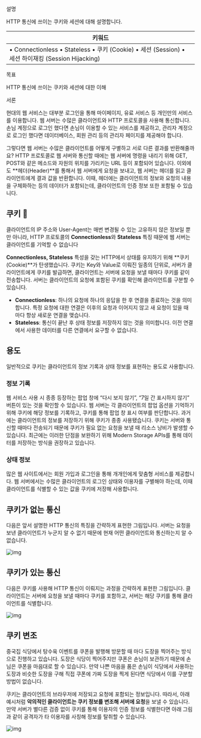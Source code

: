 설명

HTTP 통신에 쓰이는 쿠키와 세션에 대해 설명합니다. 

| 키워드                                                       |
| ------------------------------------------------------------ |
| • Connectionless • Stateless • 쿠키 (Cookie) • 세션 (Session) • 세션 하이재킹 (Session Hijacking) |





목표

HTTP 통신에 쓰이는 쿠키와 세션에 대한 이해



서론

현대의 웹 서비스는 대부분 로그인을 통해 마이페이지, 유료 서비스 등 개인만의 서비스를 이용합니다. 웹 서버는 수많은 클라이언트와 HTTP 프로토콜을 사용해 통신합니다. 손님 계정으로 로그인 했다면 손님이 이용할 수 있는 서비스를 제공하고, 관리자 계정으로 로그인 했다면 데이터베이스, 회원 관리 등의 관리자 페이지를 제공해야 합니다.

그렇다면 웹 서버는 수많은 클라이언트를 어떻게 구별하고 서로 다른 결과를 반환해줄까요? HTTP 프로토콜로 웹 서버와 통신할 때에는 웹 서버에 명령을 내리기 위해 GET, POST와 같은 메소드와 자원의 위치를 가리키는 URL 등이 포함되어 있습니다. 이외에도 **헤더(Header)**를 통해서 웹 서버에게 요청을 보내고, 웹 서버는 헤더를 읽고 클라이언트에게 결과 값을 반환합니다. 이때, 헤더에는 클라이언트의 정보와 요청의 내용을 구체화하는 등의 데이터가 포함되는데, 클라이언트의 인증 정보 또한 포함될 수 있습니다.







## 쿠키 🍪

클라이언트의 IP 주소와 User-Agent는 매번 변경될 수 있는 고유하지 않은 정보일 뿐만 아니라, HTTP 프로토콜의 **Connectionless**와 **Stateless** 특징 때문에 웹 서버는 클라이언트를 기억할 수 없습니다

**Connectionless, Stateless** 특성을 갖는 HTTP에서 상태를 유지하기 위해 **쿠키(Cookie)**가 탄생했습니다. 쿠키는 Key와 Value로 이뤄진 일종의 단위로, 서버가 클라이언트에게 쿠키를 발급하면, 클라이언트는 서버에 요청을 보낼 때마다 쿠키를 같이 전송합니다. 서버는 클라이언트의 요청에 포함된 쿠키를 확인해 클라이언트를 구분할 수 있습니다.



- **Connectionless**: 하나의 요청에 하나의 응답을 한 후 연결을 종료하는 것을 의미합니다. 특정 요청에 대한 연결은 이후의 요청과 이어지지 않고 새 요청이 있을 때 마다 항상 새로운 연결을 맺습니다.
- **Stateless**: 통신이 끝난 후 상태 정보를 저장하지 않는 것을 의미합니다. 이전 연결에서 사용한 데이터를 다른 연결에서 요구할 수 없습니다.



## 용도



일반적으로 쿠키는 클라이언트의 정보 기록과 상태 정보를 표현하는 용도로 사용합니다.





### **정보 기록**

웹 서비스 사용 시 종종 등장하는 팝업 창에 “다시 보지 않기”, “7일 간 표시하지 않기” 버튼이 있는 것을 확인할 수 있습니다. 웹 서버는 각 클라이언트의 팝업 옵션을 기억하기 위해 쿠키에 해당 정보를 기록하고, 쿠키를 통해 팝업 창 표시 여부를 판단합니다. 과거에는 클라이언트의 정보를 저장하기 위해 쿠키가 종종 사용됐습니다. 쿠키는 서버와 통신할 때마다 전송되기 때문에 쿠키가 필요 없는 요청을 보낼 때 리소스 낭비가 발생할 수 있습니다. 최근에는 이러한 단점을 보완하기 위해 Modern Storage APIs를 통해 데이터를 저장하는 방식을 권장하고 있습니다.

### **상태 정보**

많은 웹 사이트에서는 회원 가입과 로그인을 통해 개개인에게 맞춤형 서비스를 제공합니다. 웹 서버에서는 수많은 클라이언트의 로그인 상태와 이용자를 구별해야 하는데, 이때 클라이언트를 식별할 수 있는 값을 쿠키에 저장해 사용합니다.







## 쿠키가 없는 통신

다음은 앞서 설명한 HTTP 통신의 특징을 간략하게 표현한 그림입니다. 서버는 요청을 보낸 클라이언트가 누군지 알 수 없기 때문에 현재 어떤 클라이언트와 통신하는지 알 수 없습니다.

![img](https://kr.object.ncloudstorage.com/dreamhack-content/page/c0effc0ace75e4c7b84b4eb464816ab63be7bc54edda4bcbd962e76b10ca09c0.png)







## 쿠키가 있는 통신

다음은 쿠키를 사용해 HTTP 통신이 이뤄지는 과정을 간략하게 표현한 그림입니다. 클라이언트는 서버에 요청을 보낼 때마다 쿠키를 포함하고, 서버는 해당 쿠키를 통해 클라이언트를 식별합니다.

![img](https://kr.object.ncloudstorage.com/dreamhack-content/page/72609b4b5f11e2ffa47919ee11049884214de0c7e3ace9020565981f375d95ee.png)





## 쿠키 변조

중국집 식당에서 탕수육 이벤트를 쿠폰을 발행해 방문할 때 마다 도장을 찍어주는 방식으로 진행하고 있습니다. 도장은 식당이 찍어주지만 쿠폰은 손님이 보관하기 때문에 손님은 쿠폰을 마음대로 할 수 있습니다. 만약 나쁜 마음을 품은 손님이 식당에서 사용하는 도장과 비슷한 도장을 구해 직접 쿠폰에 가짜 도장을 찍게 된다면 식당에서 이를 구분할 방법이 없습니다.

쿠키는 클라이언트의 브라우저에 저장되고 요청에 포함되는 정보입니다. 따라서, 아래 예시처럼 **악의적인 클라이언트는 쿠키 정보를 변조해 서버에 요청**을 보낼 수 있습니다. 만약 서버가 별다른 검증 없이 쿠키를 통해 이용자의 인증 정보를 식별한다면 아래 그림과 같이 공격자가 타 이용자를 사칭해 정보를 탈취할 수 있습니다.

![img](https://kr.object.ncloudstorage.com/dreamhack-content/page/9f2f1c1cd169b77f68fc1119803a8297c9251a33751ef32ec16ef32816f33023.png)
